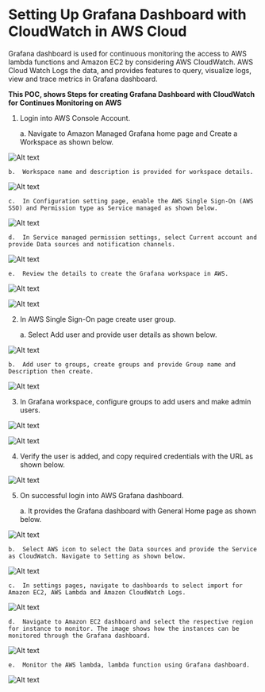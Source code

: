   # Setting Up Grafana Dashboard with CloudWatch in AWS Cloud #
  
Grafana dashboard is used for continuous monitoring the access to AWS lambda functions and Amazon EC2 by considering AWS CloudWatch. AWS Cloud Watch Logs the data, and provides features to query, visualize logs, view and trace metrics in Grafana dashboard.

**This POC, shows Steps for creating Grafana Dashboard with CloudWatch for Continues Monitoring on AWS**

1.	Login into AWS Console Account. 

    a.	Navigate to Amazon Managed Grafana home page and Create a Workspace as shown below.

   ![Alt text](https://github.com/Protontech-1803/devops/blob/master/GrafanaDashboardAWSCloud/img/1a.png)
 
    b.	Workspace name and description is provided for workspace details.

   ![Alt text](https://github.com/Protontech-1803/devops/blob/master/GrafanaDashboardAWSCloud/img/1b.png)
    
 
    c.	In Configuration setting page, enable the AWS Single Sign-On (AWS SSO) and Permission type as Service managed as shown below.

   ![Alt text](https://github.com/Protontech-1803/devops/blob/master/GrafanaDashboardAWSCloud/img/1c.png)
    
 
    d.	In Service managed permission settings, select Current account and provide Data sources and notification channels.

   ![Alt text](https://github.com/Protontech-1803/devops/blob/master/GrafanaDashboardAWSCloud/img/1d.png)
 
 
    e.	Review the details to create the Grafana workspace in AWS.

   ![Alt text](https://github.com/Protontech-1803/devops/blob/master/GrafanaDashboardAWSCloud/img/1ei.png)
    
   ![Alt text](https://github.com/Protontech-1803/devops/blob/master/GrafanaDashboardAWSCloud/img/1eii.png)
 
 

2.	In AWS Single Sign-On page create user group.

    a.	Select Add user and provide user details as shown below.  
     
   ![Alt text](https://github.com/Protontech-1803/devops/blob/master/GrafanaDashboardAWSCloud/img/2a.png)
    
 
    b.	Add user to groups, create groups and provide Group name and Description then create.

   ![Alt text](https://github.com/Protontech-1803/devops/blob/master/GrafanaDashboardAWSCloud/img/2b.png)
 

3.	In Grafana workspace, configure groups to add users and make admin users. 

   ![Alt text](https://github.com/Protontech-1803/devops/blob/master/GrafanaDashboardAWSCloud/img/3ai.png)
    
    
   ![Alt text](https://github.com/Protontech-1803/devops/blob/master/GrafanaDashboardAWSCloud/img/3aii.png)
 
 

4.	Verify the user is added, and copy required credentials with the URL as shown below.

   ![Alt text](https://github.com/Protontech-1803/devops/blob/master/GrafanaDashboardAWSCloud/img/4.png)
 


5.	On successful login into AWS Grafana dashboard.

    a.	It provides the Grafana dashboard with General Home page as shown below.

   ![Alt text](https://github.com/Protontech-1803/devops/blob/master/GrafanaDashboardAWSCloud/img/5a.png)

 
    b.	Select AWS icon to select the Data sources and provide the Service as CloudWatch. Navigate to Setting as shown below. 

   ![Alt text](https://github.com/Protontech-1803/devops/blob/master/GrafanaDashboardAWSCloud/img/5b.png)

 
    c.	In settings pages, navigate to dashboards to select import for Amazon EC2, AWS Lambda and Amazon CloudWatch Logs.

   ![Alt text](https://github.com/Protontech-1803/devops/blob/master/GrafanaDashboardAWSCloud/img/5c.png)

 
    d.	Navigate to Amazon EC2 dashboard and select the respective region for instance to monitor. The image shows how the instances can be monitored through the Grafana dashboard.

   ![Alt text](https://github.com/Protontech-1803/devops/blob/master/GrafanaDashboardAWSCloud/img/5d.png)


    e.	Monitor the AWS lambda, lambda function using Grafana dashboard.

   ![Alt text](https://github.com/Protontech-1803/devops/blob/master/GrafanaDashboardAWSCloud/img/5e.png)

 

